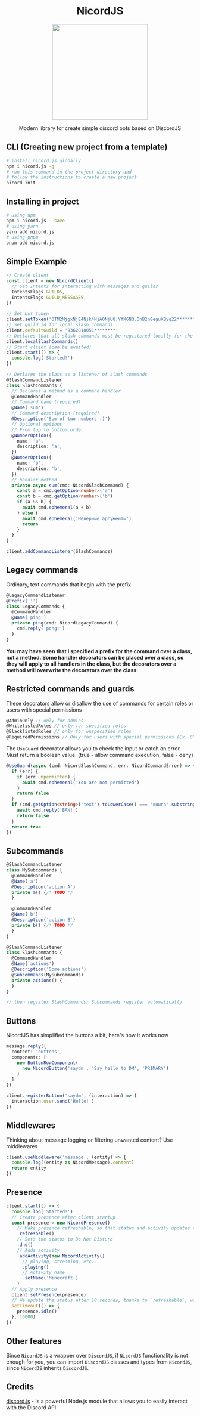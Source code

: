 <h1 align="center">NicordJS</h1>

<p align="center">
  <img src="https://i.imgur.com/4DmH7I9.png" width="256" height="256">
</p>

<p align="center">Modern library for create simple discord bots based on DiscordJS</p>

## CLI (Creating new project from a template)
```bash
# install nicord.js globally
npm i nicord.js -g
# run this command in the project directory and
# follow the instructions to create a new project
nicord init
```

## Installing in project

```bash
# using npm
npm i nicord.js --save
# using yarn
yarn add nicord.js
# using pnpm
pnpm add nicord.js
```

## Simple Example

```ts
// Create client
const client = new NicordClient([
  // Set Intents for interacting with messages and guilds
  IntentsFlags.GUILDS,
  IntentsFlags.GUILD_MESSAGES,
])

// Set bot token
client.setToken('OTM2MjgxNjE4Njk4NjA0NjU0.YfK6NQ.OhB2n8eguXByq22************')
// Set guild id for local slash commands
client.defaultGuild = '9362818051********'
// Declares that all slash commands must be registered locally for the above guild.
client.localSlashCommands()
// Start client (can be awaited)
client.start(() => {
  console.log('Started!')
})

// Declares the class as a listener of slash commands
@SlashCommandListener
class SlashCommands {
  // Declares a method as a command handler
  @CommandHandler
  // Command name (required)
  @Name('sum')
  // Command description (required)
  @Description('Sum of two numbers :)')
  // Optional options
  // From top to bottom order
  @NumberOption({
    name: 'a',
    description: 'a',
  })
  @NumberOption({
    name: 'b',
    description: 'b',
  })
  // handler method
  private async sum(cmd: NicordSlashCommand) {
    const a = cmd.getOption<number>('a')
    const b = cmd.getOption<number>('b')
    if (a && b) {
      await cmd.ephemeral(a + b)
    } else {
      await cmd.ephemeral('Неверные аргументы')
      return
    }
  }
}

client.addCommandListener(SlashCommands)
```

## Legacy commands

Ordinary, text commands that begin with the prefix

```ts
@LegacyCommandListener
@Prefix('!')
class LegacyCommands {
  @CommandHandler
  @Name('ping')
  private ping(cmd: NicordLegacyCommand) {
    cmd.reply('pong!')
  }
}
```

**You may have seen that I specified a prefix for the command over a class, not a method. Some handler decorators can be
placed over a class, so they will apply to all handlers in the class, but the decorators over a method will overwrite
the decorators over the class.**

## Restricted commands and guards

These decorators allow or disallow the use of commands for certain roles or users with special permissions

```ts
@AdminOnly // only for admins
@WhitelistedRoles // only for specified roles
@BlacklistedRoles // only for unspecified roles
@RequiredPermissions // Only for users with special permissions (Ex. SPEAK, STREAM ...)
```

The `UseGuard` decorator allows you to check the input or catch an error. Must return a boolean value. (true - allow
command execution, false - deny)

```ts
@UseGuard(async (cmd: NicordSlashCommand, err: NicordCommandError) => {
  if (err) {
    if (err.unpermitted) {
      await cmd.ephemeral('You are not permitted')
    }
    return false
  }
  if (cmd.getOption<string>('text').toLowerCase() === 'книга'.substring(1)) {
    await cmd.reply('BAN!')
    return false
  }
  return true
})
```

## Subcommands

```ts
@SlashCommandListener
class MySubcommands {
  @CommandHandler
  @Name('a')
  @Description('action A')
  private a() {/* TODO */
  }

  @CommandHandler
  @Name('b')
  @Description('action B')
  private b() {/* TODO */
  }
}

@SlashCommandListener
class SlashCommands {
  @CommandHandler
  @Name('actions')
  @Description('Some actions')
  @Subcommands(MySubcommands)
  private actions() {
  }
}

// then register SlashCommands; Subcommands register automatically
```

## Buttons

NicordJS has simplified the buttons a bit, here's how it works now

```ts
message.reply({
  content: 'buttons',
  components: [
    new ButtonRowComponent(
      new NicordButton('saydm', 'Say hello to DM', 'PRIMARY')
    )
  ]
})

client.registerButton('saydm', (interaction) => {
  interaction.user.send('Hello!')
})

```

## Middlewares

Thinking about message logging or filtering unwanted content? Use middlewares

```ts
client.useMiddleware('message', (entity) => {
  console.log((entity as NicordMessage).content)
  return entity
})
```

## Presence

```ts
client.start(() => {
  console.log('Started!')
  // Create presence after client startup
  const presence = new NicordPresence()
    // Make presence refreshable, so that status and activity updates automatically
    .refreshable()
    // Sets the status to Do Not Disturb
    .dnd()
    // Adds activity
    .addActivity(new NicordActivity()
      // playing, streaming, etc...
      .playing()
      // Activity name
      .setName('Minecraft')
    )
  // Apply presence
  client.setPresence(presence)
  // We update the status after 10 seconds, thanks to `refreshable`, we do not need to update manually
  setTimeout(() => {
    presence.idle()
  }, 10000)
})
```

## Other features

Since `NicordJS` is a wrapper over `DiscordJS`, if `NicordJS` functionality is not enough for you, you can
import `DiscordJS` classes and types from `NicordJS`, since `NicordJS` inherits `DiscordJS`.

## Credits

[discord.js](https://www.npmjs.com/package/discord.js) - is a powerful Node.js module that allows you to easily interact
with the Discord API.
